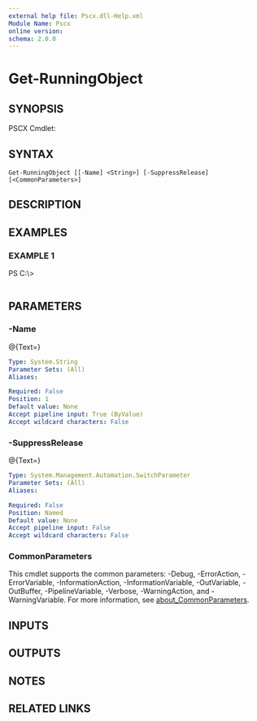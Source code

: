 ```yaml
---
external help file: Pscx.dll-Help.xml
Module Name: Pscx
online version:
schema: 2.0.0
---
```


# Get-RunningObject

## SYNOPSIS
PSCX Cmdlet:

## SYNTAX

```
Get-RunningObject [[-Name] <String>] [-SuppressRelease] [<CommonParameters>]
```

## DESCRIPTION

## EXAMPLES

### EXAMPLE 1
PS C:\\\>

```

```

## PARAMETERS

### -Name
@{Text=}

```yaml
Type: System.String
Parameter Sets: (All)
Aliases:

Required: False
Position: 1
Default value: None
Accept pipeline input: True (ByValue)
Accept wildcard characters: False
```

### -SuppressRelease
@{Text=}

```yaml
Type: System.Management.Automation.SwitchParameter
Parameter Sets: (All)
Aliases:

Required: False
Position: Named
Default value: None
Accept pipeline input: False
Accept wildcard characters: False
```

### CommonParameters
This cmdlet supports the common parameters: -Debug, -ErrorAction, -ErrorVariable, -InformationAction, -InformationVariable, -OutVariable, -OutBuffer, -PipelineVariable, -Verbose, -WarningAction, and -WarningVariable. For more information, see [about_CommonParameters](http://go.microsoft.com/fwlink/?LinkID=113216).

## INPUTS

## OUTPUTS

## NOTES

## RELATED LINKS
